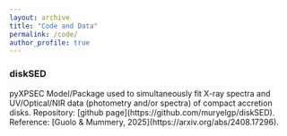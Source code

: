 ```yaml
---
layout: archive
title: "Code and Data"
permalink: /code/
author_profile: true
---
```


<h3>diskSED</h3>  
pyXPSEC Model/Package used to simultaneously fit X-ray spectra and UV/Optical/NIR data (photometry and/or spectra) of compact accretion disks. 
Repository: [github page](https://github.com/muryelgp/diskSED).
Reference: [Guolo & Mummery, 2025](https://arxiv.org/abs/2408.17296).
